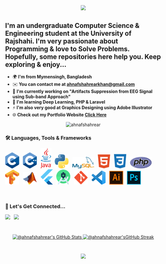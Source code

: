 <h1 align="center">
    <img src="https://readme-typing-svg.herokuapp.com/?font=Ebrima&pause=500&size=35&center=true&vCenter=true&width=500&height=70&duration=4000&lines=Hello+There...;++I'm+Ahnaf+Shahrear+Khan;" />
</h1>

I'm an undergraduate Computer Science & Engineering student at the University of Rajshahi. I'm very passionate about Programming & love to Solve Problems.
</br>
Hopefully, some repositories here help you. Keep exploring & enjoy... 
----------------------------------------------------------------------------------------------------------------------------------------------------------

* 🌍  **I'm from Mymensingh, Bangladesh**
* ✉️  **You can contact me at [ahnafshahrearkhan@gmail.com](mailto:ahnafshahrearkhan@gmail.com)**
* 🚀  **I'm currently working on "Artifacts Suppression from EEG Signal using Sub-band Approach"**
* 🧠  **I'm learning Deep Learning, PHP & Laravel**
* ⚡  **I'm also very good at Graphics Designing using Adobe Illustrator**
* 🌐  **Check out my Portfolio Website [Click Here](https://ahnafshahrear.github.io/Ahnafs-Portfolio-Website)**

<p align="center"> <img src="https://komarev.com/ghpvc/?username=ahnafshahrear&label=%20👁️&color=0e75b6&style=flat-square" alt="ahnafshahrear" height=30 /> </p>

<!--- [![CF](https://cp-logo.vercel.app/codeforces/AhnafShahrearKhan?logo=true)](https://codeforces.com/profile/AhnafShahrearKhan) --->

<!--- Skills Section Starts -->

### 🛠 Languages, Tools & Frameworks
<div align="left"> 
    <img src="./images/c.png" width="45"/> &nbsp; 
    <img src="./images/c++.png" width="45"/> &nbsp; 
    <img src="./images/java.png" width="35"/> &nbsp; 
    <img src="./images/python.png" width="45"/> &nbsp; 
    <img src="./images/mysql.png" width="70"/> &nbsp; 
    <img src="./images/html.png" width="40"/> &nbsp; 
    <img src="./images/css.png" width="40"/> &nbsp; 
    <img src="./images/php.png" width="70"/> &nbsp;
    <img src="./images/tensorflow.png" width="45"/> &nbsp;
    <img src="./images/matlab.png" width="45"/> &nbsp;
    <img src="./images/flutter.png" width="40"/> &nbsp;
    <img src="./images/android-studio.png" width="45"/> &nbsp;
    <img src="./images/git.png" width="45"/> &nbsp;
    <img src="./images/vscode.png" width="45"/> &nbsp; 
    <img src="./images/ai.png" width="45"/> &nbsp; 
    <img src="./images/ps.png" width="45"/> &nbsp;
</div> <br/>

<!--- Skills Section Ends -->

<br/>  

### 🔗 Let's Get Connected...
<p align="left">
    <a href="https://www.facebook.com/profile.php?id=100009621791250" target="_blank"><img src='https://cdn.jsdelivr.net/gh/devicons/devicon@latest/icons/facebook/facebook-original.svg' height="50"></a> &nbsp;
    <a href="https://linkedin.com/in/ahnafshahrearkhan" target="_blank"><img src='https://cdn.jsdelivr.net/gh/devicons/devicon@latest/icons/linkedin/linkedin-original.svg' height="50"></a> &nbsp;
</p> <br/>



<p align="center">
  <a href="https://github.com/oraclebrain?tab=repositories">
    <img src="https://github-readme-stats-one-bice.vercel.app/api?username=ahnafshahrear&show_icons=true&count_private=true&hide_border=true&title_color=000000&icon_color=000000&text_color=000000&bg_color=EBEBEB" width="45%" alt="@ahnafshahrear's GitHub Stats">
  </a>
  <a href="https://git.io/streak-stats"> <img src="https://github-readme-streak-stats.herokuapp.com?user=ahnafshahrear&theme=graywhite&hide_border=true&border_radius=5.3&date_format=j%20M%5B%20Y%5D&card_width=535&card_height=210&background=EBEBEB&dates=000000&ring=000000&currStreakLabel=000000&fire=000000&sideLabels=000000&currStreakNum=000000&sideNums=000000" width="45%" alt="@ahnafshahrear'sGitHub Streak"/></a>
</p>
<br/>



<p align="center">
     <img src="https://capsule-render.vercel.app/api?type=waving&color=0e75b6&height=100&section=footer"/>
</p>

<!-- ![](https://leetcard.jacoblin.cool/ahnafshahrear?ext=heatmap)
